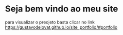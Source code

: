 # Seja bem vindo ao meu site

para visualizar o preojeto basta clicar no link
https://gustavodelovat.github.io/site_portfolio/#portfolio
